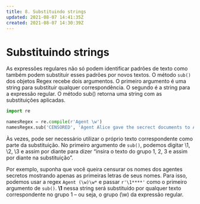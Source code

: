 ```yaml
---
title: 8. Substituindo strings
updated: 2021-08-07 14:41:35Z
created: 2021-08-07 14:30:39Z
---
```


# Substituindo strings

As expressões regulares não só podem identificar padrões de texto como também podem substituir esses padrões por novos textos. O método `sub()` dos objetos Regex recebe dois argumentos. O primeiro argumento é uma string para substituir qualquer correspondência. O segundo é a string para a expressão regular. O método sub() retorna uma string com as substituições aplicadas.

```python
import re

namesRegex = re.compile(r'Agent \w')
namesRegex.sub('CENSORED', 'Agent Alice gave the secrect documents to Agent Bob')
```

Às vezes, pode ser necessário utilizar o próprio texto correspondente como parte da substituição. No primeiro argumento de `sub()`, podemos digitar \\1, \\2, \\3 e assim por diante para dizer “insira o texto do grupo 1, 2, 3 e assim por diante na substituição”.

Por exemplo, suponha que você queira censurar os nomes dos agentes secretos mostrando apenas as primeiras letras de seus nomes. Para isso, podemos usar a regex `Agent (\w)\w*` e passar `r'\1****'` como o primeiro argumento de `sub()`. **\\1** nessa string será substituído por qualquer texto correspondente no grupo 1 – ou seja, o grupo (\\w) da expressão regular.